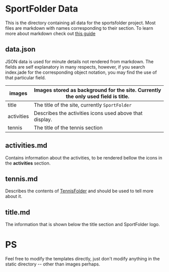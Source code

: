 # SportFolder Data 

This is the directory containing all data for the sportsfolder project. Most 
files are markdown with names corresponding to their section. To learn more 
about markdown check out 
[this guide](https://gitbookio.gitbooks.io/markdown/content/index.html)


## data.json

JSON data is used for minute details not rendered from markdown. The fields 
are self explanatory in many respects, however, if you search index.jade 
for the corresponding object notation, you may find the use of that particular 
field.

| images     | Images stored as background for the site. Currently the only used field is title. |
|------------|-----------------------------------------------------------------------------------|
| title      | The title of the site, currently `SportFolder`                                    |
| activities | Describes the activities icons used above that display.                           |
| tennis     | The title of the tennis section                                                   |

## activities.md

Contains information about the activities, to be rendered bellow the icons in 
the **activities** section.

## tennis.md

Describes the contents of [TennisFolder](http://tennisfolder.com) and should 
be used to tell more about it.

## title.md

The information that is shown below the title section and SportFolder logo.


# PS

Feel free to modify the templates directly, just don't modify anything in 
the static directory -- other than images perhaps.
